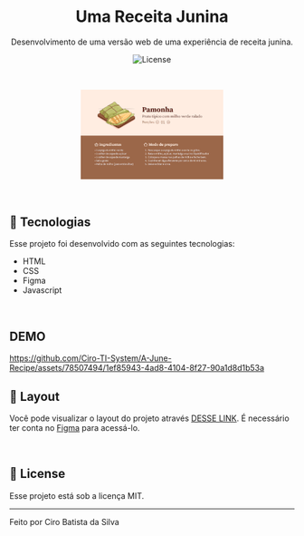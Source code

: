 <h1 align="center"> 
Uma Receita Junina
</h1>

<p align="center">
Desenvolvimento de uma versão web de uma experiência de receita junina.
</p>

<p align="center">
  <img alt="License" src="https://img.shields.io/static/v1?label=license&message=MIT&color=49AA26&labelColor=000000">
</p>

<br>

<p align="center">
  <img src=".github/Recipe.jpg" width="50%">
</p>

<br>

## 🚀 Tecnologias

Esse projeto foi desenvolvido com as seguintes tecnologias:

- HTML
- CSS
- Figma
- Javascript

<br>

## DEMO

https://github.com/Ciro-TI-System/A-June-Recipe/assets/78507494/1ef85943-4ad8-4104-8f27-90a1d8d1b53a

## 🔖 Layout

Você pode visualizar o layout do projeto através [DESSE LINK](https://www.figma.com/community/file/1255887923488942888). É necessário ter conta no [Figma](https://figma.com) para acessá-lo.

<br/>

## 📝 License

Esse projeto está sob a licença MIT.

---

Feito por Ciro Batista da Silva
